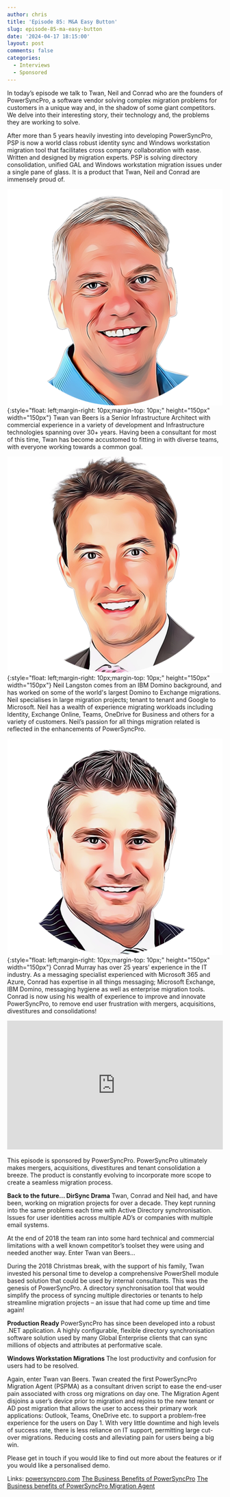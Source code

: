 ```yaml
---
author: chris
title: 'Episode 85: M&A Easy Button'
slug: episode-85-ma-easy-button
date: '2024-04-17 18:15:00'
layout: post
comments: false
categories:
  - Interviews
  - Sponsored
---
```

In today’s episode we talk to Twan, Neil and Conrad who are the founders of PowerSyncPro, a software vendor solving complex migration problems for customers in a unique way and, in the shadow of some giant competitors. We delve into their interesting story, their technology and, the problems they are working to solve.

After more than 5 years heavily investing into developing PowerSyncPro, PSP is now a world class robust identity sync and Windows workstation migration tool that facilitates cross company collaboration with ease. Written and designed by migration experts. PSP is solving directory consolidation, unified GAL and Windows workstation migration issues under a single pane of glass. It is a product that Twan, Neil and Conrad are immensely proud of.

![Twan](/images/uploads/2024/04/twan.png){:style="float: left;margin-right: 10px;margin-top: 10px;" height="150px" width="150px"} Twan van Beers is a Senior Infrastructure Architect with commercial experience in a variety of development and Infrastructure technologies spanning over 30+ years. Having been a consultant for most of this time, Twan has become accustomed to fitting in with diverse teams, with everyone working towards a common goal.

![Neil](/images/uploads/2024/04/neil.png){:style="float: left;margin-right: 10px;margin-top: 10px;" height="150px" width="150px"} Neil Langston comes from an IBM Domino background, and has worked on some of the world's largest Domino to Exchange migrations. Neil specialises in large migration projects; tenant to tenant and Google to Microsoft. Neil has a wealth of experience migrating workloads including Identity, Exchange Online, Teams, OneDrive for Business and others for a variety of customers. Neil’s passion for all things migration related is reflected in the enhancements of PowerSyncPro.

![Conrad](/images/uploads/2024/04/conrad.png){:style="float: left;margin-right: 10px;margin-top: 10px;" height="150px" width="150px"} Conrad Murray has over 25 years’ experience in the IT industry. As a messaging specialist experienced with Microsoft 365 and Azure, Conrad has expertise in all things messaging; Microsoft Exchange, IBM Domino, messaging hygiene as well as enterprise migration tools. Conrad is now using his wealth of experience to improve and innovate PowerSyncPro, to remove end user frustration with mergers, acquisitions, divestitures and consolidations!

<p><iframe width="100%" height="300" scrolling="no" frameborder="no" allow="autoplay" src="https://w.soundcloud.com/player/?url=https%3A//api.soundcloud.com/tracks/1802683803&color=%23ff5500&auto_play=false&hide_related=false&show_comments=true&show_user=true&show_reposts=false&show_teaser=true&visual=true"></p>

Prefer video? check us out on YouTube:

<p><iframe width="560" height="315" src="https://www.youtube.com/embed/NIxpgDqFXws?si=1rNrn-bALEExZnXR" title="YouTube video player" frameborder="0" allow="accelerometer; autoplay; clipboard-write; encrypted-media; gyroscope; picture-in-picture; web-share" referrerpolicy="strict-origin-when-cross-origin" allowfullscreen></iframe></p>

This episode is sponsored by PowerSyncPro. PowerSyncPro ultimately makes mergers, acquisitions, divestitures and tenant consolidation a breeze. The product is constantly evolving to incorporate more scope to create a seamless migration process.

**Back to the future... DirSync Drama**
Twan, Conrad and Neil had, and have been, working on migration projects for over a decade. They kept running into the same problems each time with Active Directory synchronisation. Issues for user identities across multiple AD’s or companies with multiple email systems.

At the end of 2018 the team ran into some hard technical and commercial limitations with a well known competitor’s toolset they were using and needed another way. Enter Twan van Beers...

During the 2018 Christmas break, with the support of his family, Twan invested his personal time to develop a comprehensive PowerShell module based solution that could be used by internal consultants. This was the genesis of PowerSyncPro. A directory synchronisation tool that would simplify the process of syncing multiple directories or tenants to help streamline migration projects – an issue that had come up time and time again!

**Production Ready**
PowerSyncPro has since been developed into a robust .NET application. A highly configurable, flexible directory synchronisation software solution used by many Global Enterprise clients that can sync millions of objects and attributes at performative scale.

**Windows Workstation Migrations**
The lost productivity and confusion for users had to be resolved.

Again, enter Twan van Beers. Twan created the first PowerSyncPro Migration Agent (PSPMA) as a consultant driven script to ease the end-user pain associated with cross org migrations on day one. The Migration Agent disjoins a user’s device prior to migration and rejoins to the new tenant or AD post migration that allows the user to access their primary work applications: Outlook, Teams, OneDrive etc. to support a problem-free experience for the users on Day 1. With very little downtime and high levels of success rate, there is less reliance on IT support, permitting large cut-over migrations. Reducing costs and alleviating pain for users being a big win.

Please get in touch if you would like to find out more about the features or if you would like a personalised demo.

Links:
[powersyncpro.com](https://powersyncpro.com/)
[The Business Benefits of PowerSyncPro](https://powersyncpro.com/the-business-benefits-of-powersyncpro/)
[The Business benefits of PowerSyncPro Migration Agent](https://powersyncpro.com/powersyncpro-migration-agent/the-business-benefits-of-powersyncpro-migration-agent/)
